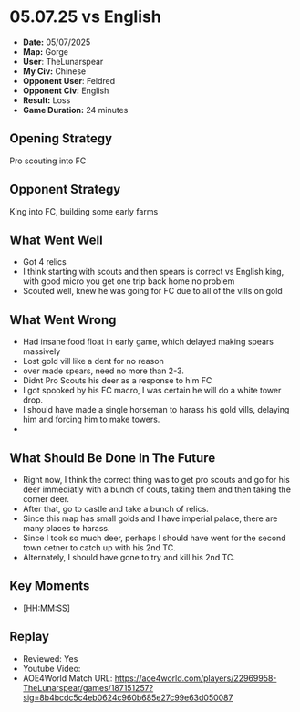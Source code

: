 # 05.07.25 vs English

- **Date:** 05/07/2025
- **Map:** Gorge
- **User**: TheLunarspear
- **My Civ:** Chinese
- **Opponent User**: Feldred
- **Opponent Civ:** English
- **Result:** Loss
- **Game Duration:** 24 minutes

## Opening Strategy
Pro scouting into FC

## Opponent Strategy
King into FC, building some early farms

## What Went Well
- Got 4 relics
- I think starting with scouts and then spears is correct vs English king, with good micro you get one trip back home no problem
- Scouted well, knew he was going for FC due to all of the vills on gold

## What Went Wrong
- Had insane food float in early game, which delayed making spears massively
- Lost gold vill like a dent for no reason
- over made spears, need no more than 2-3.
- Didnt Pro Scouts his deer as a response to him FC
- I got spooked by his FC macro, I was certain he will do a white tower drop.
- I should have made a single horseman to harass his gold vills, delaying him and forcing him to make towers.
- 

## What Should Be Done In The Future
- Right now, I think the correct thing was to get pro scouts and go for his deer immediatly with a bunch of couts, taking them and then taking the corner deer.
- After that, go to castle and take a bunch of relics.
- Since this map has small golds and I have imperial palace, there are many places to harass.
- Since I took so much deer, perhaps I should have went for the second town cetner to catch up with his 2nd TC.
- Alternately, I should have gone to try and kill his 2nd TC.

## Key Moments
- [HH:MM:SS] 

## Replay
- Reviewed: Yes
- Youtube Video:
- AOE4World Match URL: https://aoe4world.com/players/22969958-TheLunarspear/games/187151257?sig=8b4bcdc5c4eb0624c960b685e27c99e63d050087